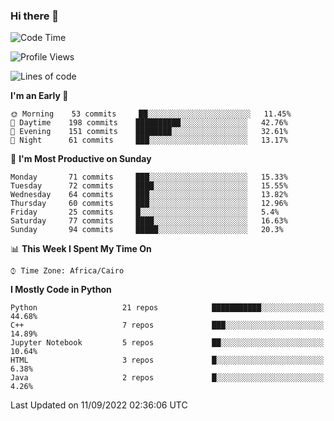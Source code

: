### Hi there 👋

<!--
**AMR-KELEG/AMR-KELEG** is a ✨ _special_ ✨ repository because its `README.md` (this file) appears on your GitHub profile.

Here are some ideas to get you started:

- 🔭 I’m currently working on ...
- 🌱 I’m currently learning ...
- 👯 I’m looking to collaborate on ...
- 🤔 I’m looking for help with ...
- 💬 Ask me about ...
- 📫 How to reach me: ...
- 😄 Pronouns: ...
- ⚡ Fun fact: ...
-->

<!--START_SECTION:waka-->
![Code Time](http://img.shields.io/badge/Code%20Time-0%20secs-blue)

![Profile Views](http://img.shields.io/badge/Profile%20Views-0-blue)

![Lines of code](https://img.shields.io/badge/From%20Hello%20World%20I%27ve%20Written-2%20Million%20lines%20of%20code-blue)

**I'm an Early 🐤** 

```text
🌞 Morning    53 commits     ██░░░░░░░░░░░░░░░░░░░░░░░   11.45% 
🌆 Daytime    198 commits    ██████████░░░░░░░░░░░░░░░   42.76% 
🌃 Evening    151 commits    ████████░░░░░░░░░░░░░░░░░   32.61% 
🌙 Night      61 commits     ███░░░░░░░░░░░░░░░░░░░░░░   13.17%

```
📅 **I'm Most Productive on Sunday** 

```text
Monday       71 commits     ███░░░░░░░░░░░░░░░░░░░░░░   15.33% 
Tuesday      72 commits     ████░░░░░░░░░░░░░░░░░░░░░   15.55% 
Wednesday    64 commits     ███░░░░░░░░░░░░░░░░░░░░░░   13.82% 
Thursday     60 commits     ███░░░░░░░░░░░░░░░░░░░░░░   12.96% 
Friday       25 commits     █░░░░░░░░░░░░░░░░░░░░░░░░   5.4% 
Saturday     77 commits     ████░░░░░░░░░░░░░░░░░░░░░   16.63% 
Sunday       94 commits     █████░░░░░░░░░░░░░░░░░░░░   20.3%

```


📊 **This Week I Spent My Time On** 

```text
⌚︎ Time Zone: Africa/Cairo

```

**I Mostly Code in Python** 

```text
Python                   21 repos            ███████████░░░░░░░░░░░░░░   44.68% 
C++                      7 repos             ███░░░░░░░░░░░░░░░░░░░░░░   14.89% 
Jupyter Notebook         5 repos             ██░░░░░░░░░░░░░░░░░░░░░░░   10.64% 
HTML                     3 repos             █░░░░░░░░░░░░░░░░░░░░░░░░   6.38% 
Java                     2 repos             █░░░░░░░░░░░░░░░░░░░░░░░░   4.26%

```



 Last Updated on 11/09/2022 02:36:06 UTC
<!--END_SECTION:waka-->
